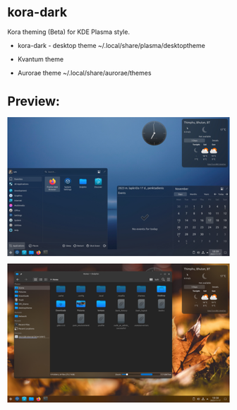 # kora-dark
Kora theming (Beta) for KDE Plasma style.
* kora-dark - desktop theme
    ~/.local/share/plasma/desktoptheme
* Kvantum theme

* Aurorae theme
    ~/.local/share/aurorae/themes

# Preview:
![](Kora-dark-style.jpg)

![](Kora_kv.jpg)
